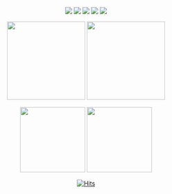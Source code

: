 <div align=center>

<img src="https://img.shields.io/badge/Spring Boot-6DB33F.svg?style=for-the-badge&logo=SpringBoot&logoColor=white" />
<img src="https://img.shields.io/badge/Java-007396.svg?style=for-the-badge&logo=Java&logoColor=white" />
<img src="https://img.shields.io/badge/MySQL-4479A1.svg?style=for-the-badge&logo=MySQL&logoColor=white" />
<img src="https://img.shields.io/badge/Redis-DC382D.svg?style=for-the-badge&logo=MySQL&logoColor=white" />
<img src="https://img.shields.io/badge/Hibernate-59666C.svg?style=for-the-badge&logo=Hibernate&logoColor=white" />

<p>
  <img height="180em" src="http://mazassumnida.wtf/api/v2/generate_badge?boj=kmw89891">
  <img height="180em" src="http://mazandi.herokuapp.com/api?handle=kmw89891&theme=cold"/>
</p>

<p>
  <img height="150em" src="https://github-readme-stats.vercel.app/api?username=kmw2378&show_icons=true&include_all_commits=true&bg_color=30,e96443,904e95&title_color=fff&text_color=fff">
  <img height="150em" src="https://github-readme-stats.vercel.app/api/top-langs/?username=kmw2378&layout=compact&bg_color=30,e96443,904e95&title_color=fff&text_color=fff"/>
</p>


[![Hits](https://hits.seeyoufarm.com/api/count/incr/badge.svg?url=https%3A%2F%2Fgithub.com%2Fkmw2378&count_bg=%2379C83D&title_bg=%23555555&icon=&icon_color=%23E7E7E7&title=visited&edge_flat=false)](https://hits.seeyoufarm.com)
